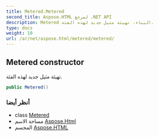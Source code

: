 ```yaml
---
title: Metered.Metered
second_title: Aspose.HTML لمرجع .NET API
description: Metered البناء. تهيئة مثيل جديد لهذه الفئة.
type: docs
weight: 10
url: /ar/net/aspose.html/metered/metered/
---
```

## Metered constructor

تهيئة مثيل جديد لهذه الفئة.

```csharp
public Metered()
```

### أنظر أيضا

* class [Metered](../)
* مساحة الاسم [Aspose.Html](../../metered/)
* المجسم [Aspose.HTML](../../../)


